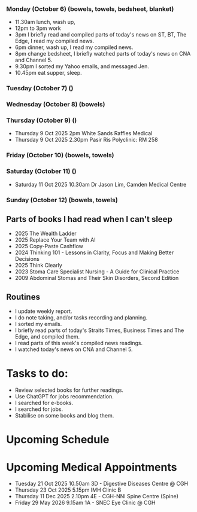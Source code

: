 ### Monday (October 6) (bowels, towels, bedsheet, blanket)
- 11.30am lunch, wash up,
- 12pm to 3pm work
- 3pm I briefly read and compiled parts of today's news on ST, BT, The Edge, I read my compiled news.
- 6pm dinner, wash up, I read my compiled news.
- 8pm change bedsheet, I briefly watched parts of today's news on CNA and Channel 5.
- 9.30pm I sorted my Yahoo emails, and messaged Jen.
- 10.45pm eat supper, sleep.

### Tuesday (October 7) ()


### Wednesday (October 8) (bowels)


### Thursday (October 9) ()
- Thursday 9 Oct 2025 2pm White Sands Raffles Medical
- Thursday 9 Oct 2025 2.30pm Pasir Ris Polyclinic: RM 258


### Friday (October 10) (bowels, towels)


### Saturday (October 11) ()
- Saturday 11 Oct 2025 10.30am Dr Jason Lim, Camden Medical Centre


### Sunday (October 12) (bowels, towels)



## Parts of books I had read when I can't sleep
- 2025 The Wealth Ladder
- 2025 Replace Your Team with AI
- 2025 Copy-Paste Cashflow
- 2024 Thinking 101 - Lessons in Clarity, Focus and Making Better Decisions
- 2025 Think Clearly
- 2023 Stoma Care Specialist Nursing - A Guide for Clinical Practice
- 2009 Abdominal Stomas and Their Skin Disorders, Second Edition

## Routines
- I update weekly report.
- I do note taking, and/or tasks recording and planning.
- I sorted my emails.
- I briefly read parts of today's Straits Times, Business Times and The Edge, and compiled them.
- I read parts of this week's compiled news readings.
- I watched today's news on CNA and Channel 5.

# Tasks to do:
- Review selected books for further readings.
- Use ChatGPT for jobs recommendation.
- I searched for e-books.
- I searched for jobs.
- Stabilise on some books and blog them.

# Upcoming Schedule

# Upcoming Medical Appointments
- Tuesday 21 Oct 2025 10.50am 3D - Digestive Diseases Centre @ CGH
- Thursday 23 Oct 2025 5.15pm IMH Clinic B
- Thursday 11 Dec 2025 2.10pm 4E - CGH-NNI Spine Centre (Spine)
- Friday 29 May 2026 9.15am 1A - SNEC Eye Clinic @ CGH
